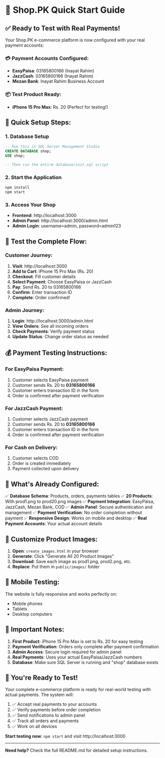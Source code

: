 # 🚀 Shop.PK Quick Start Guide

## ✅ Ready to Test with Real Payments!

Your Shop.PK e-commerce platform is now configured with your real payment accounts:

### 💳 Payment Accounts Configured:
- **EasyPaisa**: 03165800166 (Inayat Rahim)
- **JazzCash**: 03165800166 (Inayat Rahim)  
- **Mezan Bank**: Inayat Rahim Business Account

### 📦 Test Product Ready:
- **iPhone 15 Pro Max**: Rs. 20 (Perfect for testing!)

## 🎯 Quick Setup Steps:

### 1. Database Setup
```sql
-- Run this in SQL Server Management Studio
CREATE DATABASE shop;
USE shop;

-- Then run the entire database/init.sql script
```

### 2. Start the Application
```bash
npm install
npm start
```

### 3. Access Your Shop
- **Frontend**: http://localhost:3000
- **Admin Panel**: http://localhost:3000/admin.html
- **Admin Login**: username=admin, password=admin123

## 🧪 Test the Complete Flow:

### Customer Journey:
1. **Visit**: http://localhost:3000
2. **Add to Cart**: iPhone 15 Pro Max (Rs. 20)
3. **Checkout**: Fill customer details
4. **Select Payment**: Choose EasyPaisa or JazzCash
5. **Pay**: Send Rs. 20 to 03165800166
6. **Confirm**: Enter transaction ID
7. **Complete**: Order confirmed!

### Admin Journey:
1. **Login**: http://localhost:3000/admin.html
2. **View Orders**: See all incoming orders
3. **Check Payments**: Verify payment status
4. **Update Status**: Change order status as needed

## 💰 Payment Testing Instructions:

### For EasyPaisa Payment:
1. Customer selects EasyPaisa payment
2. Customer sends Rs. 20 to **03165800166**
3. Customer enters transaction ID in the form
4. Order is confirmed after payment verification

### For JazzCash Payment:
1. Customer selects JazzCash payment  
2. Customer sends Rs. 20 to **03165800166**
3. Customer enters transaction ID in the form
4. Order is confirmed after payment verification

### For Cash on Delivery:
1. Customer selects COD
2. Order is created immediately
3. Payment collected upon delivery

## 🔧 What's Already Configured:

✅ **Database Schema**: Products, orders, payments tables
✅ **20 Products**: With prod1.png to prod20.png images
✅ **Payment Integration**: EasyPaisa, JazzCash, Mezan Bank, COD
✅ **Admin Panel**: Secure authentication and management
✅ **Payment Verification**: No order completion without payment
✅ **Responsive Design**: Works on mobile and desktop
✅ **Real Payment Accounts**: Your actual account details

## 🎨 Customize Product Images:

1. **Open**: `create_images.html` in your browser
2. **Generate**: Click "Generate All 20 Product Images"
3. **Download**: Save each image as prod1.png, prod2.png, etc.
4. **Replace**: Put them in `public/images/` folder

## 📱 Mobile Testing:

The website is fully responsive and works perfectly on:
- Mobile phones
- Tablets  
- Desktop computers

## 🚨 Important Notes:

1. **First Product**: iPhone 15 Pro Max is set to Rs. 20 for easy testing
2. **Payment Verification**: Orders only complete after payment confirmation
3. **Admin Access**: Secure login required for admin panel
4. **Real Payments**: Uses your actual EasyPaisa/JazzCash numbers
5. **Database**: Make sure SQL Server is running and "shop" database exists

## 🎉 You're Ready to Test!

Your complete e-commerce platform is ready for real-world testing with actual payments. The system will:

1. ✅ Accept real payments to your accounts
2. ✅ Verify payments before order completion  
3. ✅ Send notifications to admin panel
4. ✅ Track all orders and payments
5. ✅ Work on all devices

**Start testing now**: `npm start` and visit http://localhost:3000

---

**Need help?** Check the full README.md for detailed setup instructions.
